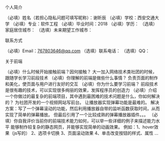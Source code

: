个人简介

（必填）姓名（若担心隐私问题可填写昵称）：谢昕辰 （必填）学校：西安交通大学 （必填）专业：软件工程 （必填）毕业时间：2018 （必填）学历： （选填）家庭居住城市： （选填）未来期望工作城市：

联系方式

（必填）Email：767803646@qq.com （选填）联系电话： （选填）QQ：

关于前端

（必填）什么时候开始接触前端？因何接触？
        大一加入网络技术类社团的时候，跟随学长学习前段技术
（必填）你理解的前端是做些什么事情？
        负责页面的制作和美化，使页面与用户进行友好的交互
（必填）你为什么要学习前端？
        前段技术是很有趣的技术，可以实现很多绚丽的效果，发挥程序员的创造力
（必填）介绍一个你做过的最复杂的前端项目，其中遇到最困难的技术问题是什么，你如何解决的？
        为社团开发的一个视频网站写前台。
        让播放器实现弹幕功能是最难的。
        解决方案：写了一个弹幕滚动的功能，然后利用播放器自带的监听函数获取时间，从而实现了简单的弹幕播放。
        但最后引用了一个比较成熟的弹幕播放器插件。。。
（必填）你自我评价当前你的前端技术能力如何，可以举一些详细的例子来描述能力水平
        能够制作较复杂的静态网页，并能够实现简单的动画效果。
        例如：1、hover效果（js写的）
              2、选项卡切换
              3、页面滚动效果
              4、单击改变按钮的样式、属性
              ...
